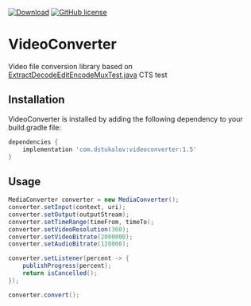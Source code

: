 [![Download](https://api.bintray.com/packages/dstukalov/VideoConverter/VideoConverter/images/download.svg)](https://bintray.com/dstukalov/VideoConverter/VideoConverter/_latestVersion)
[![GitHub license](https://img.shields.io/badge/license-Apache%202-brightgreen.svg)](https://raw.githubusercontent.com/dstukalov/VideoConverter/master/LICENSE)

# VideoConverter
Video file conversion library based on <a href="https://android.googlesource.com/platform/cts/+/jb-mr2-release/tests/tests/media/src/android/media/cts/ExtractDecodeEditEncodeMuxTest.java">ExtractDecodeEditEncodeMuxTest.java</a> CTS test

## Installation
VideoConverter is installed by adding the following dependency to your build.gradle file:
```groovy
dependencies {
    implementation 'com.dstukalov:videoconverter:1.5'
}
```

## Usage
```java
MediaConverter converter = new MediaConverter();
converter.setInput(context, uri);
converter.setOutput(outputStream);
converter.setTimeRange(timeFrom, timeTo);
converter.setVideoResolution(360);
converter.setVideoBitrate(2000000);
converter.setAudioBitrate(128000);

converter.setListener(percent -> {
    publishProgress(percent);
    return isCancelled();
});

converter.convert();
```
